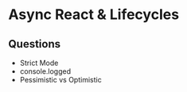 # Async React & Lifecycles

## Questions
- Strict Mode 
 - console.logged
- Pessimistic vs Optimistic